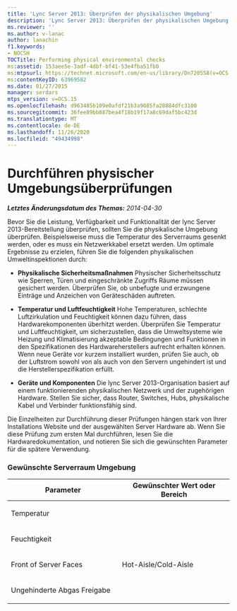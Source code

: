 ```yaml
---
title: 'Lync Server 2013: Überprüfen der physikalischen Umgebung'
description: 'Lync Server 2013: Überprüfen der physikalischen Umgebung'
ms.reviewer: ''
ms.author: v-lanac
author: lanachin
f1.keywords:
- NOCSH
TOCTitle: Performing physical environmental checks
ms:assetid: 153aee5e-3adf-4dbf-bf41-53e4fba51fb0
ms:mtpsurl: https://technet.microsoft.com/en-us/library/Dn720558(v=OCS.15)
ms:contentKeyID: 63969582
ms.date: 01/27/2015
manager: serdars
mtps_version: v=OCS.15
ms.openlocfilehash: d963485b109e0afdf21b3a9085fa28884dfc3100
ms.sourcegitcommit: 36fee89bb887bea4f18b19f17a8c69daf5bc423d
ms.translationtype: MT
ms.contentlocale: de-DE
ms.lasthandoff: 11/26/2020
ms.locfileid: "49434998"
---
```

# <a name="performing-physical-environmental-checks"></a>Durchführen physischer Umgebungsüberprüfungen

<div data-xmlns="http://www.w3.org/1999/xhtml">

<div class="topic" data-xmlns="http://www.w3.org/1999/xhtml" data-msxsl="urn:schemas-microsoft-com:xslt" data-cs="https://msdn.microsoft.com/">

<div data-asp="https://msdn2.microsoft.com/asp">



</div>

<div id="mainSection">

<div id="mainBody">

<span> </span>

_**Letztes Änderungsdatum des Themas:** 2014-04-30_

Bevor Sie die Leistung, Verfügbarkeit und Funktionalität der lync Server 2013-Bereitstellung überprüfen, sollten Sie die physikalische Umgebung überprüfen. Beispielsweise muss die Temperatur des Serverraums gesenkt werden, oder es muss ein Netzwerkkabel ersetzt werden. Um optimale Ergebnisse zu erzielen, führen Sie die folgenden physikalischen Umweltinspektionen durch:

  - **Physikalische Sicherheitsmaßnahmen**   Physischer Sicherheitsschutz wie Sperren, Türen und eingeschränkte Zugriffs Räume müssen gesichert werden. Überprüfen Sie, ob unbefugte und erzwungene Einträge und Anzeichen von Geräteschäden auftreten.

  - **Temperatur und Luftfeuchtigkeit**   Hohe Temperaturen, schlechte Luftzirkulation und Feuchtigkeit können dazu führen, dass Hardwarekomponenten überhitzt werden. Überprüfen Sie Temperatur und Luftfeuchtigkeit, um sicherzustellen, dass die Umweltsysteme wie Heizung und Klimatisierung akzeptable Bedingungen und Funktionen in den Spezifikationen des Hardwareherstellers aufrecht erhalten können. Wenn neue Geräte vor kurzem installiert wurden, prüfen Sie auch, ob der Luftstrom sowohl von als auch von den Servern ungehindert ist und die Herstellerspezifikation erfüllt.

  - **Geräte und Komponenten**   Die lync Server 2013-Organisation basiert auf einem funktionierenden physikalischen Netzwerk und der zugehörigen Hardware. Stellen Sie sicher, dass Router, Switches, Hubs, physikalische Kabel und Verbinder funktionsfähig sind.

Die Einzelheiten zur Durchführung dieser Prüfungen hängen stark von Ihrer Installations Website und der ausgewählten Server Hardware ab. Wenn Sie diese Prüfung zum ersten Mal durchführen, lesen Sie die Hardwaredokumentation, und notieren Sie sich die gewünschten Parameter für die spätere Verwendung.

### <a name="desired-server-space-environment"></a>Gewünschte Serverraum Umgebung

<table>
<colgroup>
<col style="width: 50%" />
<col style="width: 50%" />
</colgroup>
<thead>
<tr class="header">
<th>Parameter</th>
<th>Gewünschter Wert oder Bereich</th>
</tr>
</thead>
<tbody>
<tr class="odd">
<td><p>Temperatur</p></td>
<td></td>
</tr>
<tr class="even">
<td><p>Feuchtigkeit</p></td>
<td></td>
</tr>
<tr class="odd">
<td><p>Front of Server Faces</p></td>
<td><p>Hot-Aisle/Cold-Aisle</p></td>
</tr>
<tr class="even">
<td><p>Ungehinderte Abgas Freigabe</p></td>
<td></td>
</tr>
</tbody>
</table>


</div>

<span> </span>

</div>

</div>

</div>

